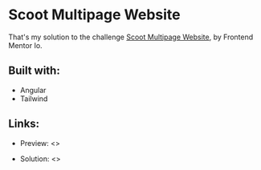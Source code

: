 # Scoot Multipage Website

That's my solution to the challenge [Scoot Multipage Website](https://www.frontendmentor.io/challenges/scoot-multipage-website-N76alNPRJ), by Frontend Mentor Io.

## Built with:

- Angular
- Tailwind

## Links:

- Preview: <>

- Solution: <>